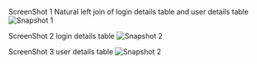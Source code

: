 ScreenShot 1 Natural left join of login details table and user details table
![Snapshot 1](https://cloud.githubusercontent.com/assets/16940840/13230137/38974e4c-d9ca-11e5-9133-43bef090c10e.JPG)

ScreenShot 2 login details table
![Snapshot 2](https://cloud.githubusercontent.com/assets/16940840/13230195/79011f62-d9ca-11e5-980c-cad57c9335c0.JPG)

ScreenShot 3 user details table
![Snapshot 2](https://cloud.githubusercontent.com/assets/16940840/13230234/9795b032-d9ca-11e5-8c2f-d7b1b60b0a11.JPG)

